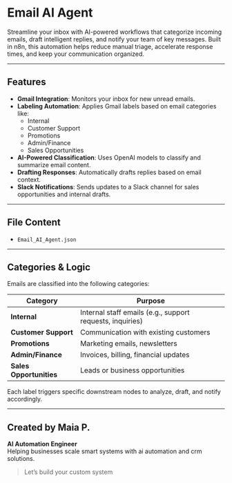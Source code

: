 # Email AI Agent

Streamline your inbox with AI-powered workflows that categorize incoming emails, draft intelligent replies, and notify your team of key messages. Built in n8n, this automation helps reduce manual triage, accelerate response times, and keep your communication organized.

---

## Features

- **Gmail Integration**: Monitors your inbox for new unread emails.
- **Labeling Automation**: Applies Gmail labels based on email categories like:
  - Internal
  - Customer Support
  - Promotions
  - Admin/Finance
  - Sales Opportunities
- **AI-Powered Classification**: Uses OpenAI models to classify and summarize email content.
- **Drafting Responses**: Automatically drafts replies based on email context.
- **Slack Notifications**: Sends updates to a Slack channel for sales opportunities and internal drafts.

---

## File Content

- `Email_AI_Agent.json`

---

## Categories & Logic

Emails are classified into the following categories:

| Category          | Purpose |
|-------------------|---------|
| **Internal**       | Internal staff emails (e.g., support requests, inquiries) |
| **Customer Support** | Communication with existing customers |
| **Promotions**     | Marketing emails, newsletters |
| **Admin/Finance**  | Invoices, billing, financial updates |
| **Sales Opportunities** | Leads or business opportunities |

Each label triggers specific downstream nodes to analyze, draft, and notify accordingly.

---

## Created by Maia P.

**AI Automation Engineer**   
Helping businesses scale smart systems with ai automation and crm solutions.

> Let’s build your custom system

